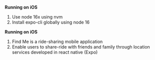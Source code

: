 
**Running on iOS**

1. Use node 16x using nvm
2. Install expo-cli globally using node 16

**Running on iOS**

1. Find Me is a ride-sharing mobile application
2. Enable users to share-ride with friends and family through location services developed in react native (Expo)